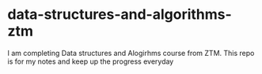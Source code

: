 # data-structures-and-algorithms-ztm
I am completing Data structures and Alogirhms course from ZTM. This repo is for my notes and keep up the progress everyday
